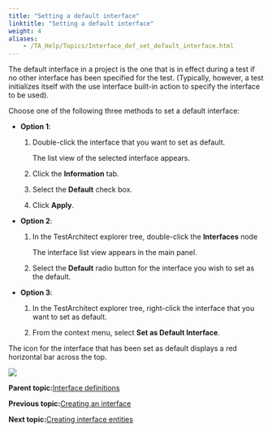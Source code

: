 ```yaml
--- 
title: "Setting a default interface"
linktitle: "Setting a default interface"
weight: 4
aliases: 
    - /TA_Help/Topics/Interface_def_set_default_interface.html
---
```


The default interface in a project is the one that is in effect during a test if no other interface has been specified for the test. \(Typically, however, a test initializes itself with the use interface built-in action to specify the interface to be used\).

Choose one of the following three methods to set a default interface:

-   **Option 1**:

    1.  Double-click the interface that you want to set as default.

        The list view of the selected interface appears.

    2.  Click the **Information** tab.

    3.  Select the **Default** check box.

    4.  Click **Apply**.

-   **Option 2**:

    1.  In the TestArchitect explorer tree, double-click the **Interfaces** node

        The interface list view appears in the main panel.

    2.  Select the **Default** radio button for the interface you wish to set as the default.

-   **Option 3**:

    1.  In the TestArchitect explorer tree, right-click the interface that you want to set as default.

    2.  From the context menu, select **Set as Default Interface**.


The icon for the interface that has been set as default displays a red horizontal bar across the top.

![](/images//Images/default_interface_icon.png)

**Parent topic:**[Interface definitions](/TA_Help/Topics/Interface_def.html)

**Previous topic:**[Creating an interface](/TA_Help/Topics/Interface_def_create_interface.html)

**Next topic:**[Creating interface entities](/TA_Help/Topics/Interface_def_Adding.html)


